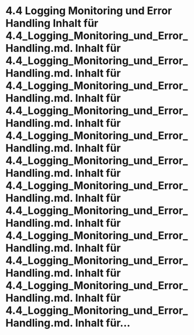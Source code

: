 # 4.4 Logging Monitoring und Error Handling Inhalt für 4.4_Logging_Monitoring_und_Error_Handling.md. Inhalt für 4.4_Logging_Monitoring_und_Error_Handling.md. Inhalt für 4.4_Logging_Monitoring_und_Error_Handling.md. Inhalt für 4.4_Logging_Monitoring_und_Error_Handling.md. Inhalt für 4.4_Logging_Monitoring_und_Error_Handling.md. Inhalt für 4.4_Logging_Monitoring_und_Error_Handling.md. Inhalt für 4.4_Logging_Monitoring_und_Error_Handling.md. Inhalt für 4.4_Logging_Monitoring_und_Error_Handling.md. Inhalt für 4.4_Logging_Monitoring_und_Error_Handling.md. Inhalt für 4.4_Logging_Monitoring_und_Error_Handling.md. Inhalt für 4.4_Logging_Monitoring_und_Error_Handling.md. Inhalt für 4.4_Logging_Monitoring_und_Error_Handling.md. Inhalt für...